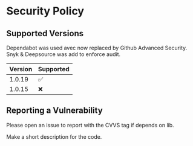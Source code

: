 # Security Policy

## Supported Versions

Dependabot was used avec now replaced by Github Advanced Security.
Snyk & Deepsource was add to enforce audit.

| Version | Supported          |
|---------|--------------------|
| 1.0.19  | :white_check_mark: |
| 1.0.15  | :x:                |

## Reporting a Vulnerability

Please open an issue to report with the CVVS tag if depends on lib.

Make a short description for the code.